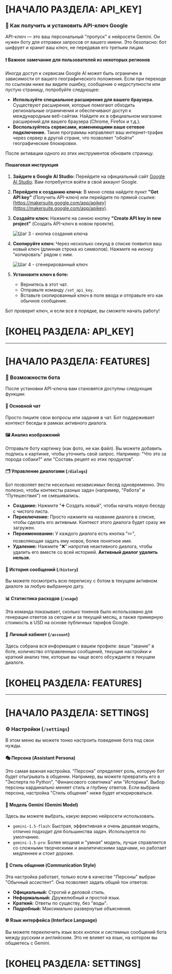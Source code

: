 # [НАЧАЛО РАЗДЕЛА: API_KEY]

### 🔑 Как получить и установить API-ключ Google

API-ключ — это ваш персональный "пропуск" к нейросети Gemini. Он нужен боту для отправки запросов от вашего имени. Это безопасно: бот шифрует и хранит ваш ключ, не передавая его третьим лицам.

#### ❗ Важное замечание для пользователей из некоторых регионов

Иногда доступ к сервисам Google AI может быть ограничен в зависимости от вашего географического положения. Если при переходе по ссылкам ниже вы видите ошибку, сообщение о недоступности или пустую страницу, попробуйте следующее:

*   **Используйте специальное расширение для вашего браузера.** Существуют расширения, которые помогают обходить региональные ограничения и обеспечивают доступ к международным веб-сайтам. Найдите их в официальном магазине расширений для вашего браузера (Chrome, Firefox и т.д.).
*   **Воспользуйтесь сервисами, изменяющими ваше сетевое подключение.** Такие программы направляют ваш интернет-трафик через сервер в другой стране, что позволяет "обойти" географические блокировки.

После активации одного из этих инструментов обновите страницу.

#### Пошаговая инструкция

1.  **Зайдите в Google AI Studio:** Перейдите на официальный сайт [Google AI Studio](https://makersuite.google.com/app). Вам потребуется войти в свой аккаунт Google.

2.  **Перейдите к созданию ключа:** В меню слева найдите пункт **"Get API key"** (Получить API-ключ) или перейдите по прямой ссылке: [https://makersuite.google.com/app/apikey](https://makersuite.google.com/app/apikey).

3.  **Создайте ключ:** Нажмите на синюю кнопку **"Create API key in new project"** (Создать API-ключ в новом проекте).

    ![Шаг 3 - кнопка создания ключа](https://i.ibb.co/hJm9HHhM/Screenshot-of-Chat-Google-AI-Studio.jpg)

4.  **Скопируйте ключ:** Через несколько секунд в списке появится ваш новый ключ (длинная строка из символов). Нажмите на иконку "копировать" рядом с ним.

    ![Шаг 4 - сгенерированный ключ](https://i.ibb.co/Kc0cbTmL/Screenshot-of-Get-API-key-Google-AI-Studio.jpg)

5.  **Установите ключ в боте:**
    *   Вернитесь в этот чат.
    *   Отправьте команду `/set_api_key`.
    *   Вставьте скопированный ключ в поле ввода и отправьте его как обычное сообщение.

Бот проверит ключ, и если все в порядке, вы сможете начать работу!

# [КОНЕЦ РАЗДЕЛА: API_KEY]

---

# [НАЧАЛО РАЗДЕЛА: FEATURES]

### 🚀 Возможности бота

После установки API-ключа вам становятся доступны следующие функции:

#### 🧠 Основной чат
Просто пишите свои вопросы или задания в чат. Бот поддерживает контекст беседы в рамках активного диалога.

#### 🖼️ Анализ изображений
Отправьте боту картинку (как фото, не как файл). Вы можете добавить подпись к картинке, чтобы уточнить свой запрос. Например: "Что это за порода собаки?" или "Составь рецепт из этих продуктов".

#### 🗂️ Управление диалогами (`/dialogs`)
Бот позволяет вести несколько независимых бесед одновременно. Это полезно, чтобы контексты разных задач (например, "Работа" и "Путешествия") не смешивались.
*   **Создание:** Нажмите "➕ Создать новый", чтобы начать новую беседу с чистого листа.
*   **Переключение:** Просто нажмите на название диалога в списке, чтобы сделать его активным. Контекст этого диалога будет сразу же загружен.
*   **Переименование:** У каждого диалога есть кнопка "✏️", позволяющая задать ему новое, более понятное имя.
*   **Удаление:** Нажмите "❌" напротив неактивного диалога, чтобы удалить его вместе со всей историей. **Активный диалог удалить нельзя.**

#### 📜 История сообщений (`/history`)
Вы можете посмотреть всю переписку с ботом в текущем активном диалоге за любую выбранную дату.

#### 📊 Статистика расходов (`/usage`)
Эта команда показывает, сколько токенов было использовано для генерации ответов за сегодня и за текущий месяц, а также примерную стоимость в USD на основе публичных тарифов Google.

#### 👤 Личный кабинет (`/account`)
Здесь собрана вся информация о вашем профиле: ваше "звание" в боте, количество отправленных сообщений, текущие настройки и краткий анализ тем, которые вы чаще всего обсуждаете в текущем диалоге.

# [КОНЕЦ РАЗДЕЛА: FEATURES]

---

# [НАЧАЛО РАЗДЕЛА: SETTINGS]

### ⚙️ Настройки (`/settings`)

В этом меню вы можете тонко настроить поведение бота под свои нужды.

#### 🎭 Персона (Assistant Persona)
Это самая важная настройка. "Персона" определяет роль, которую бот будет отыгрывать в общении. Например, вы можете превратить его в "Эксперта по Python", "Финансового советника" или "Историка". Выбор персоны кардинально меняет стиль и глубину ответов. Если выбрана персона, настройка "Стиль общения" ниже будет игнорироваться.

#### 🧠 Модель Gemini (Gemini Model)
Здесь вы можете выбрать, какую версию нейросети использовать.
*   `gemini-1.5-flash`: Быстрая, эффективная и очень дешевая модель, отлично подходит для большинства задач. Используется по умолчанию.
*   `gemini-1.5-pro`: Более мощная и "умная" модель, лучше справляется со сложными творческими и аналитическими задачами, но работает медленнее и стоит дороже.

#### 👔 Стиль общения (Communication Style)
Эта настройка работает, только если в качестве "Персоны" выбран "Обычный ассистент". Она позволяет задать общий тон ответов:
*   **Официальный:** Строгий и деловой стиль.
*   **Неформальный:** Дружелюбный и простой язык.
*   **Краткий:** Ответы по существу, без "воды".
*   **Подробный:** Максимально развернутые объяснения.

#### 🌐 Язык интерфейса (Interface Language)
Вы можете переключить язык всех кнопок и системных сообщений бота между русским и английским. Это не влияет на язык, на котором вы общаетесь с Gemini.

# [КОНЕЦ РАЗДЕЛА: SETTINGS]